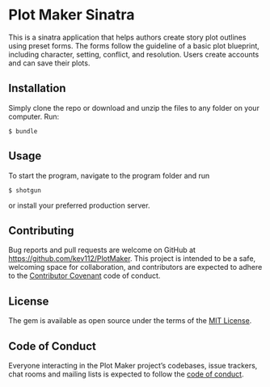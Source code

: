 # Plot Maker Sinatra

This is a sinatra application that helps authors create story plot outlines using preset forms. The forms follow the guideline of a basic plot blueprint, including character, setting, conflict, and resolution. Users create accounts and can save their plots.

## Installation

Simply clone the repo or download and unzip the files to any folder on your computer. Run:

    $ bundle 


## Usage

To start the program, navigate to the program folder and run

    $ shotgun

or install your preferred production server.

## Contributing

Bug reports and pull requests are welcome on GitHub at https://github.com/kev112/PlotMaker. This project is intended to be a safe, welcoming space for collaboration, and contributors are expected to adhere to the [Contributor Covenant](http://contributor-covenant.org) code of conduct.

## License

The gem is available as open source under the terms of the [MIT License](https://opensource.org/licenses/MIT).

## Code of Conduct

Everyone interacting in the Plot Maker project’s codebases, issue trackers, chat rooms and mailing lists is expected to follow the [code of conduct](https://github.com/[USERNAME]/PlotMaker/blob/master/CODE_OF_CONDUCT.md).

